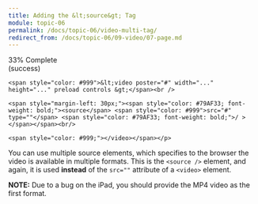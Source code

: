 ```yaml
---
title: Adding the &lt;source&gt; Tag
module: topic-06
permalink: /docs/topic-06/video-multi-tag/
redirect_from: /docs/topic-06/09-video/07-page.md
---
```


<div class="divider-heading"></div>

<div class="panel panel-success">
  <div class="progress" style="margin-bottom: 0; border-bottom-left-radius: 0; border-bottom-right-radius: 0;">
    <div class="progress-bar progress-bar-success progress-bar-striped" role="progressbar" aria-valuenow="33" aria-valuemin="0" aria-valuemax="100" style="width: 33%">
      <span class="sr-only">33% Complete (success)</span>
    </div>
  </div>
  <div class="panel-body">
    <p style="font-size: large; margin: 0;">

    <span style="color: #999">&lt;video poster="#" width="..." height="..." preload controls &gt;</span><br />

    <span style="margin-left: 30px;"><span style="color: #79AF33; font-weight: bold;"><source</span> <span style="color: #999">src="#" type=""</span> <span style="color: #79AF33; font-weight: bold;">/ ></span></span><br/>

    <span style="color: #999;"></video></span></p>
  </div>
</div>


You can use multiple source elements, which specifies to the browser the video is available in multiple formats. This is the `<source />` element, and again, it is used **instead** of the `src=""` attribute of a `<video>` element.

**NOTE:** Due to a bug on the iPad, you should provide the MP4 video as the first format.
